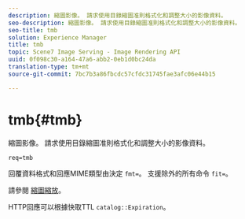 ```yaml
---
description: 縮圖影像。 請求使用目錄縮圖准則格式化和調整大小的影像資料。
seo-description: 縮圖影像。 請求使用目錄縮圖准則格式化和調整大小的影像資料。
seo-title: tmb
solution: Experience Manager
title: tmb
topic: Scene7 Image Serving - Image Rendering API
uuid: 0f098c30-a164-47a6-abb2-0eb1d0bc24da
translation-type: tm+mt
source-git-commit: 7bc7b3a86fbcdc57cfdc31745fae3afc06e44b15

---
```



# tmb{#tmb}

縮圖影像。 請求使用目錄縮圖准則格式化和調整大小的影像資料。

`req=tmb`

回覆資料格式和回應MIME類型由決定 `fmt=`。 支援除外的所有命令 `fit=`。

請參閱 [縮圖縮放](../../../../../../is-api/http-ref/image-serving-api-ref/c-http-protocol-reference/c-notes-on-server-behavior/r-thumbnail-scaling.md#reference-0f71817f721d4913b34816758d69b07f)。

HTTP回應可以根據快取TTL `catalog::Expiration`。
